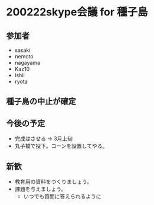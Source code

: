 # 200222skype会議 for 種子島
## 参加者
* sasaki
* nemoto
* nagayama
* Kaz10
* ishii
* ryota

## 種子島の中止が確定

## 今後の予定
* 完成はさせる -> 3月上旬
* 丸子橋で投下。コーンを設置してやる。

## 新歓
* 教育用の資料をつくりましょう。
* 課題を与えましょう。
    * いつでも質問に答えられるように

